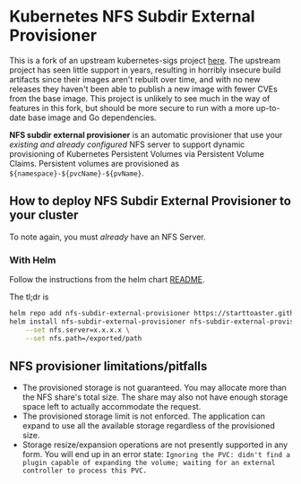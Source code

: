# Kubernetes NFS Subdir External Provisioner

This is a fork of an upstream kubernetes-sigs project [here](https://github.com/kubernetes-sigs/nfs-subdir-external-provisioner). The upstream project has seen little support in years, resulting in horribly insecure build artifacts since their images aren't rebuilt over time, and with no new releases they haven't been able to publish a new image with fewer CVEs from the base image. This project is unlikely to see much in the way of features in this fork, but should be more secure to run with a more up-to-date base image and Go dependencies.

**NFS subdir external provisioner** is an automatic provisioner that use your _existing and already configured_ NFS server to support dynamic provisioning of Kubernetes Persistent Volumes via Persistent Volume Claims. Persistent volumes are provisioned as `${namespace}-${pvcName}-${pvName}`.

## How to deploy NFS Subdir External Provisioner to your cluster

To note again, you must _already_ have an NFS Server.

### With Helm

Follow the instructions from the helm chart [README](chart/nfs-subdir-external-provisioner/README.md).

The tl;dr is

```bash
helm repo add nfs-subdir-external-provisioner https://starttoaster.github.io/nfs-subdir-external-provisioner/
helm install nfs-subdir-external-provisioner nfs-subdir-external-provisioner/nfs-subdir-external-provisioner \
    --set nfs.server=x.x.x.x \
    --set nfs.path=/exported/path
```

## NFS provisioner limitations/pitfalls
* The provisioned storage is not guaranteed. You may allocate more than the NFS share's total size. The share may also not have enough storage space left to actually accommodate the request.
* The provisioned storage limit is not enforced. The application can expand to use all the available storage regardless of the provisioned size.
* Storage resize/expansion operations are not presently supported in any form. You will end up in an error state: `Ignoring the PVC: didn't find a plugin capable of expanding the volume; waiting for an external controller to process this PVC.`
